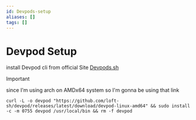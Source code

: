 ```yaml
---
id: Devpods-setup
aliases: []
tags: []
---
```


# Devpod Setup

install Devpod cli from official Site [Devpods.sh](https://devpod.sh/docs/getting-started/install)

> [!IMPORTANT]
> since I'm using arch on AMDx64 system so I'm gonna be using that link
    
```
curl -L -o devpod "https://github.com/loft-sh/devpod/releases/latest/download/devpod-linux-amd64" && sudo install -c -m 0755 devpod /usr/local/bin && rm -f devpod 
```


